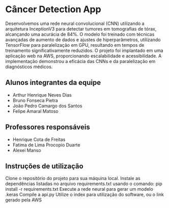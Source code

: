 # Câncer Detection App

Desenvolvemos uma rede neural convolucional (CNN) utilizando a arquitetura InceptionV3 para detectar tumores em tomografias de tórax, alcançando uma acurácia de 84%. O modelo foi treinado com técnicas avançadas de aumento de dados e ajustes de hiperparâmetros, utilizando TensorFlow para paralelização em GPU, resultando em tempos de treinamento significativamente reduzidos. O projeto foi implantado em uma aplicação web na AWS, proporcionando escalabilidade e acessibilidade. A implementação demonstrou a eficácia das CNNs e da paralelização em diagnósticos médicos.

## Alunos integrantes da equipe

* Arthur Henrique Neves Dias
* Bruno Fonseca Pietra
* João Pedro Camargo dos Santos
* Felipe Amaral Matoso

## Professores responsáveis

* Henrique Cota de Freitas
* Fatima de Lima Procopio Duarte
* Alexei Manso

## Instruções de utilização

Clone o repositório do projeto para sua máquina local.
Instale as dependências listadas no arquivo requirements.txt usando o comando: pip install -r requirements.txt
Execute a rede neural para gerar um modelo .keras
Compile a api.py
Utilize o index para utilização do software, ou o link gerado pela AWS
